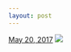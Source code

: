 ```yaml
---
layout: post
---
```


<p>
  <time><a href="/633">May 20, 2017</a></time>
  <a href="/633"><img src="{{ site.assets_url }}/633-640.jpg" srcset="{{ site.assets_url }}/633-320.jpg 320w, {{ site.assets_url }}/633-640.jpg 640w, {{ site.assets_url }}/633-960.jpg 960w, {{ site.assets_url }}/633-1280.jpg 1280w" sizes="(min-width: 700px) 50vw, calc(100vw - 2rem)" /></a>
</p>
